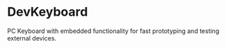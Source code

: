 # DevKeyboard
PC Keyboard with embedded functionality for fast prototyping and testing external devices.
